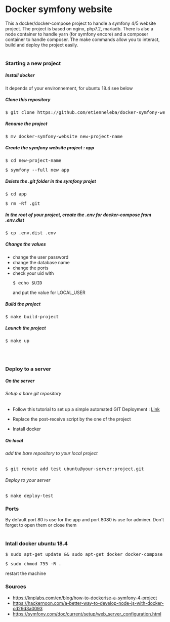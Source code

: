 # Docker symfony website

This a docker/docker-compose project to handle a symfony 4/5 website project. The project is based on nginx, php7.2, mariadb. There is alse a node container to handle yarn (for symfony encore) and a composer container to handle composer. The make commands allow you to interact, build and deploy the project easily.  
<br>

### Starting a new project 

##### Install docker 

It depends of your environnement, for ubuntu 18.4 see below 

##### Clone this repository 

<pre>$ git clone https://github.com/etienneleba/docker-symfony-website</pre>

##### Rename the project 

<pre>$ mv docker-symfony-website new-project-name</pre>

##### Create the symfony website project : app

<pre>$ cd new-project-name</pre>
<pre>$ symfony --full new app</pre>

##### Delete the .git folder in the symfony projet 

<pre>$ cd app</pre>
<pre>$ rm -Rf .git</pre>

##### In the root of your project, create the .env for docker-compose from .env.dist

<pre>$ cp .env.dist .env</pre>

##### Change the values

- change the user password
- change the database name
- change the ports 
- check your uid with <pre>$ echo $UID</pre> and put the value for LOCAL_USER

##### Build the project 

<pre>$ make build-project</pre>

##### Launch the project 

<pre>$ make up</pre>

<br>
<br>

### Deploy to a server

##### On the server
###### Setup a bare git repository 

  - Follow this tutorial to set up a simple automated GIT Deployment : [Link](https://gist.github.com/noelboss/3fe13927025b89757f8fb12e9066f2fa#file-post-receive)

  - Replace the post-receive script by the one of the project

- Install docker 


##### On local
###### add the bare repository to your local project 

<pre>$ git remote add test ubuntu@your-server:project.git</pre>

###### Deploy to your server

<pre>$ make deploy-test</pre>

### Ports

By default port 80 is use for the app and port 8080 is use for adminer. Don't forget to open them or close them
<br><br>

### Intall docker ubuntu 18.4

<pre>$ sudo apt-get update && sudo apt-get docker docker-compose</pre>
<pre>$ sudo chmod 755 -R . </pre>

restart the machine

### Sources

- https://knplabs.com/en/blog/how-to-dockerise-a-symfony-4-project
- https://hackernoon.com/a-better-way-to-develop-node-js-with-docker-cd29d3a0093
- https://symfony.com/doc/current/setup/web_server_configuration.html


